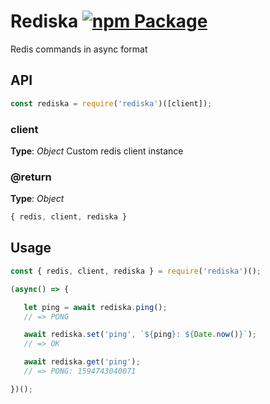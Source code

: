 # Rediska [![npm Package](https://img.shields.io/npm/v/rediska.svg)](https://www.npmjs.org/package/rediska)
Redis commands in async format



## API

```javascript
const rediska = require('rediska')([client]);
```


### client
**Type**: _Object_ 
Custom redis client instance



### @return
**Type**: _Object_  
```javascript
{ redis, client, rediska }
```


## Usage   
```javascript
const { redis, client, rediska } = require('rediska')();

(async() => {

   let ping = await rediska.ping();
   // => PONG

   await rediska.set('ping', `${ping}: ${Date.now()}`);
   // => OK

   await rediska.get('ping');
   // => PONG: 1594743040071

})();
```
